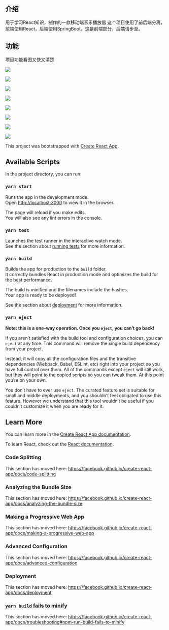 
## 介绍

用于学习React知识，制作的一款移动端音乐播放器
这个项目使用了前后端分离，前端使用React，后端使用SpringBoot。这是前端部分，后端请步至。

## 功能

项目功能看图又快又清楚

![](https://raw.githubusercontent.com/oleolema/react-music/doc/doc/img/localhost_3000_(Galaxy%20S5)%20(1).png)

![](https://raw.githubusercontent.com/oleolema/react-music/doc/doc/img/www.oleolema.cn_music_(Galaxy%20S5)%20(1).png)

![](https://raw.githubusercontent.com/oleolema/react-music/doc/doc/img/www.oleolema.cn_music_(Galaxy%20S5)%20(2).png)

![](https://raw.githubusercontent.com/oleolema/react-music/doc/doc/img/www.oleolema.cn_music_(Galaxy%20S5)%20(3).png)

![](https://raw.githubusercontent.com/oleolema/react-music/doc/doc/img/www.oleolema.cn_music_(Galaxy%20S5)%20(4).png)

![](https://raw.githubusercontent.com/oleolema/react-music/doc/doc/img/www.oleolema.cn_music_(Galaxy%20S5)%20(5).png)

![](https://raw.githubusercontent.com/oleolema/react-music/doc/doc/img/www.oleolema.cn_music_(Galaxy%20S5).png)

![](https://raw.githubusercontent.com/oleolema/react-music/doc/doc/img/www.oleolema.cn_music_(Galaxy%20S5)%20(7).png)












This project was bootstrapped with [Create React App](https://github.com/facebook/create-react-app).

## Available Scripts

In the project directory, you can run:

### `yarn start`

Runs the app in the development mode.<br />
Open [http://localhost:3000](http://localhost:3000) to view it in the browser.

The page will reload if you make edits.<br />
You will also see any lint errors in the console.

### `yarn test`

Launches the test runner in the interactive watch mode.<br />
See the section about [running tests](https://facebook.github.io/create-react-app/docs/running-tests) for more information.

### `yarn build`

Builds the app for production to the `build` folder.<br />
It correctly bundles React in production mode and optimizes the build for the best performance.

The build is minified and the filenames include the hashes.<br />
Your app is ready to be deployed!

See the section about [deployment](https://facebook.github.io/create-react-app/docs/deployment) for more information.

### `yarn eject`

**Note: this is a one-way operation. Once you `eject`, you can’t go back!**

If you aren’t satisfied with the build tool and configuration choices, you can `eject` at any time. This command will remove the single build dependency from your project.

Instead, it will copy all the configuration files and the transitive dependencies (Webpack, Babel, ESLint, etc) right into your project so you have full control over them. All of the commands except `eject` will still work, but they will point to the copied scripts so you can tweak them. At this point you’re on your own.

You don’t have to ever use `eject`. The curated feature set is suitable for small and middle deployments, and you shouldn’t feel obligated to use this feature. However we understand that this tool wouldn’t be useful if you couldn’t customize it when you are ready for it.

## Learn More

You can learn more in the [Create React App documentation](https://facebook.github.io/create-react-app/docs/getting-started).

To learn React, check out the [React documentation](https://reactjs.org/).

### Code Splitting

This section has moved here: https://facebook.github.io/create-react-app/docs/code-splitting

### Analyzing the Bundle Size

This section has moved here: https://facebook.github.io/create-react-app/docs/analyzing-the-bundle-size

### Making a Progressive Web App

This section has moved here: https://facebook.github.io/create-react-app/docs/making-a-progressive-web-app

### Advanced Configuration

This section has moved here: https://facebook.github.io/create-react-app/docs/advanced-configuration

### Deployment

This section has moved here: https://facebook.github.io/create-react-app/docs/deployment

### `yarn build` fails to minify

This section has moved here: https://facebook.github.io/create-react-app/docs/troubleshooting#npm-run-build-fails-to-minify
